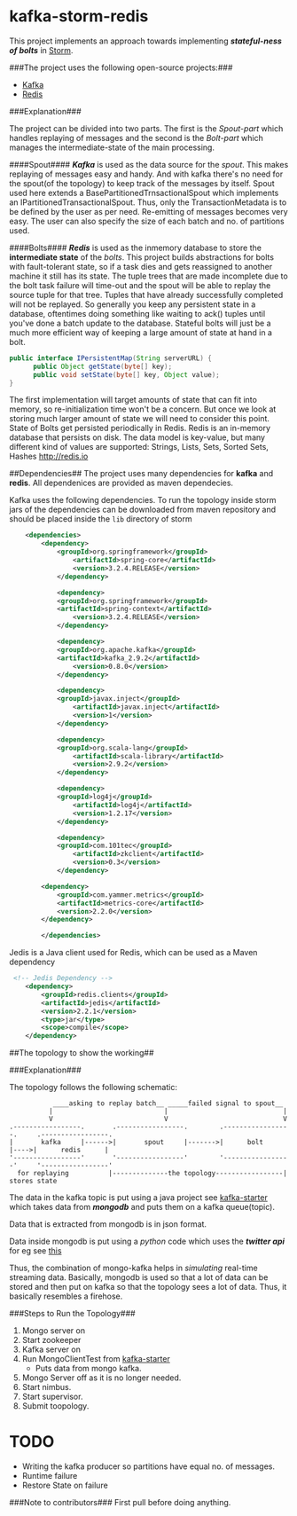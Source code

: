 kafka-storm-redis
=====================

This project implements an approach towards implementing **_stateful-ness of bolts_** in [Storm](https://github.com/nathanmarz/storm "storm").

###The project uses the following open-source projects:###
*   [Kafka](https://kafka.apache.org/ "Kafka")
*   [Redis](http://redis.io/ "redis")

###Explanation###

The project can be divided into two parts. The first is the _Spout-part_ which handles replaying of messages and 
the second is the _Bolt-part_ which manages the intermediate-state of the main processing.

####Spout####
**_Kafka_** is used as the data source for the *spout*. This makes replaying of messages easy and handy.
And with kafka there's no need for the spout(of the topology) to keep track of the messages by itself.
Spout used here extends a BasePartitionedTrnsactionalSpout which implements an IPartitionedTransactionalSpout.
Thus, only the TransactionMetadata is to be defined by the user as per need. Re-emitting of messages becomes very easy.
The user can also specify the size of each batch and no. of partitions used.

####Bolts####
**_Redis_** is used as the inmemory database to store the **intermediate state** of the _bolts_.
This project builds abstractions for bolts with fault-tolerant state, so if a task dies and gets reassigned to another machine it still has its state. The tuple trees that are made incomplete due to the bolt task failure will time-out and the spout will be able to replay the source tuple for that tree. Tuples that have already successfully completed will not be replayed. So generally you keep any persistent state in a database, oftentimes doing something like waiting to ack() tuples until you've done a batch update to the database. Stateful bolts will just be a much more efficient way of keeping a large amount of state at hand in a bolt.
```java
public interface IPersistentMap(String serverURL) {
      public Object getState(byte[] key);
      public void setState(byte[] key, Object value);
} 
```
The first implementation will target amounts of state that can fit into memory, so re-initialization time won't be a concern. But once we look at storing much larger amount of state we will need to consider this point.
State of Bolts get persisted periodically in Redis. Redis is an in-memory database that persists on disk. The data model is key-value, 
but many different kind of values are supported: Strings, Lists, Sets, Sorted Sets, Hashes <http://redis.io>



##Dependencies##
The project uses many dependencies for **kafka** and **redis**.
All dependenices are provided as maven dependecies.

Kafka uses the following dependencies. To run the topology inside storm jars of the dependencies 
can be downloaded from maven repository and should be placed inside the `lib` directory of storm

```xml
	<dependencies>
		<dependency>
			<groupId>org.springframework</groupId>
      			<artifactId>spring-core</artifactId>
      			<version>3.2.4.RELEASE</version>
    		</dependency>

    		<dependency>
			<groupId>org.springframework</groupId>
			<artifactId>spring-context</artifactId>
      			<version>3.2.4.RELEASE</version>
    		</dependency>

    		<dependency>
			<groupId>org.apache.kafka</groupId>
			<artifactId>kafka_2.9.2</artifactId>
      			<version>0.8.0</version>
    		</dependency>

    		<dependency>
			<groupId>javax.inject</groupId>
      			<artifactId>javax.inject</artifactId>
      			<version>1</version>
    		</dependency>

	        <dependency>
			<groupId>org.scala-lang</groupId>
      			<artifactId>scala-library</artifactId>
      			<version>2.9.2</version>
    		</dependency>

    		<dependency>
			<groupId>log4j</groupId>
      			<artifactId>log4j</artifactId>
      			<version>1.2.17</version>
    		</dependency>

    		<dependency>
			<groupId>com.101tec</groupId>
      			<artifactId>zkclient</artifactId>
      			<version>0.3</version>
    		</dependency>

		<dependency>
			<groupId>com.yammer.metrics</groupId>
			<artifactId>metrics-core</artifactId>
			<version>2.2.0</version>
		</dependency>     

        </dependencies>
```

Jedis is a Java client used for Redis, which can be used as a Maven dependency
```xml
 <!-- Jedis Dependency -->
	<dependency>
		<groupId>redis.clients</groupId>
		<artifactId>jedis</artifactId>
		<version>2.2.1</version>
		<type>jar</type>
		<scope>compile</scope>
	</dependency>
```

##The topology to show the working##

###Explanation###

The topology follows the following schematic:
```
           ____asking to replay batch__ _____failed signal to spout__
          |                            |                             |
          V                            V                             V 
.-----------------.       .-----------------.        .-----------------.     .-----------------.
|       kafka     |------>|       spout     |------->|      bolt       |---->|      redis      |
'-----------------'       '-----------------'        '-----------------'     '-----------------'
  for replaying          |--------------the topology-----------------|          stores state
```

The data in the kafka topic is put using a java project see [kafka-starter]() which takes data from **_mongodb_**
and puts them on a kafka queue(topic).

Data that is extracted from mongodb is in json format.

Data inside mongodb is put using a _python_ code which uses the **_twitter api_** for eg see [this](https://github.com/abhi11/twitter-trend/blob/master/trend_insert.py)

Thus, the combination of mongo-kafka helps in *simulating* real-time streaming data.
Basically, mongodb is used so that a lot of data can be stored and then put on kafka so that 
the topology sees a lot of data. Thus, it basically resembles a firehose. 

###Steps to Run the Topology###
1. Mongo server on
2. Start zookeeper
3. Kafka server on
4. Run  MongoClientTest from [kafka-starter](https://github.com/abhi11/kafka-starter)
   - Puts data from mongo kafka.
5. Mongo Server off as it is no longer needed.
5. Start nimbus.
6. Start supervisor.
7. Submit toopology.



TODO
=====================
*   Writing the kafka producer so partitions have equal no. of messages.
*   Runtime failure
*   Restore State on failure


###Note to contributors###
First pull before doing anything.
